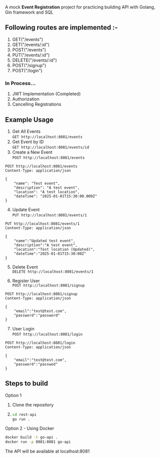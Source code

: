 A mock **Event Registration** project for practicing building API with Golang, Gin framework and SQL

## Following routes are implemented :- 
1. GET("/events")
2. GET("/events/:id")
3. POST("/events")
4. PUT("/events/:id")
5. DELETE("/events/:id")
6. POST("/signup")
7. POST("/login")

### In Process...
1. JWT Implementation (Completed)
2. Authorization
3. Cancelling Registrations

## Example Usage

1. Get All Events <br> `GET http://localhost:8081/events`
2. Get Event by ID<br>`GET http://localhost:8081/events/id`
3. Create a New Event<br>`POST http://localhost:8081/events`
```http
POST http://localhost:8081/events 
Content-Type: application/json

{
    "name": "Test event",
    "description": "A test event",
    "location": "A test location",
    "dateTime": "2025-01-01T15:30:00.000Z"
}
```

4. Update Event<br>`PUT http://localhost:8081/events/1`
```http
PUT http://localhost:8081/events/1
Content-Type: application/json

{
    "name":"Updated test event",
    "description":"A test event",
    "location":"Test location (Updated)",
    "dateTime":"2025-01-01T15:30:00Z"
}
```

5. Delete Event<br>`DELETE http://localhost:8081/events/1`
   
6. Register User<br>`POST http://localhost:8081/signup`
```http
POST http://localhost:8081/signup
Content-Type: application/json

{
    "email":"test@test.com",
    "password":"password"
}
```
7. User Login<br>`POST http://localhost:8081/login`
```http
POST http://localhost:8081/login
Content-Type: application/json

{
    "email":"test@test.com",
    "password":"passwod"
}
```
## Steps to build
Option 1
1. Clone the repository
2. ```bash
   cd rest-api
   go run .
   ```
Option 2 - Using Docker
```bash
docker build -t go-api .
docker run -p 8081:8081 go-api
```

The API will be available at localhost:8081
